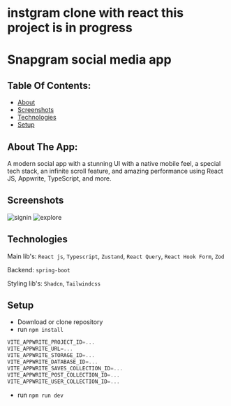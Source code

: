 
# instgram clone with react  **this project is in progress**

# Snapgram social media app

## Table Of Contents:

- [About](#about-the-app)
- [Screenshots](#screenshots)
- [Technologies](#technologies)
- [Setup](#setup)

## About The App:

A modern social app with a stunning UI with a native mobile feel, a special tech stack, an infinite scroll feature, and amazing performance using React JS, Appwrite, TypeScript, and more.

## Screenshots

![signin](https://github.com/HosamUsf/snapgram/assets/57178026/c69778b7-55bd-4fbc-beb8-d649d8a72094)
![explore](https://github.com/HosamUsf/snapgram/assets/57178026/5efac14c-09fb-461d-b168-d20c840f7ee7)


## Technologies

Main lib's: `React js`, `Typescript`, `Zustand`, `React Query`, `React Hook Form`, `Zod`

Backend: `spring-boot`

Styling lib's: `Shadcn`, `Tailwindcss`

## Setup <a name="setup"></a>

- Download or clone repository
- run `npm install`

```js
VITE_APPWRITE_PROJECT_ID=...
VITE_APPWRITE_URL=...
VITE_APPWRITE_STORAGE_ID=...
VITE_APPWRITE_DATABASE_ID=...
VITE_APPWRITE_SAVES_COLLECTION_ID=...
VITE_APPWRITE_POST_COLLECTION_ID=...
VITE_APPWRITE_USER_COLLECTION_ID=...
```

- run `npm run dev`

